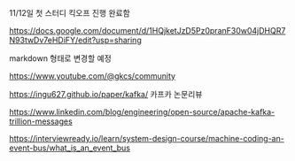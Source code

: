 
11/12일 첫 스터디 킥오프 진행 완료함

https://docs.google.com/document/d/1HQjketJzD5Pz0pranF30w04jDHQR7N93twDv7eHDiFY/edit?usp=sharing

markdown 형태로 변경할 예정

https://www.youtube.com/@gkcs/community

https://ingu627.github.io/paper/kafka/
카프카 논문리뷰

https://www.linkedin.com/blog/engineering/open-source/apache-kafka-trillion-messages

https://interviewready.io/learn/system-design-course/machine-coding-an-event-bus/what_is_an_event_bus

